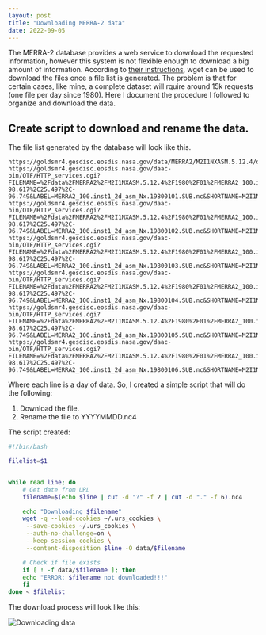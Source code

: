 ```yaml
---
layout: post
title: "Downloading MERRA-2 data"
date: 2022-09-05
---
```


The MERRA-2 database provides a web service to download the requested information, however this system is not flexible enough to download a big amount of information. According to [their instructions](https://disc.gsfc.nasa.gov/data-access#windows_wget), wget can be used to download the files once a file list is generated. The problem is that for certain cases, like mine, a complete dataset will rquire around 15k requests (one file per day since 1980). Here I document the procedure I followed to organize and download the data.

## Create script to download and rename the data.

The file list generated by the database will look like this.

```
https://goldsmr4.gesdisc.eosdis.nasa.gov/data/MERRA2/M2I1NXASM.5.12.4/doc/MERRA2.README.pdf
https://goldsmr4.gesdisc.eosdis.nasa.gov/daac-bin/OTF/HTTP_services.cgi?FILENAME=%2Fdata%2FMERRA2%2FM2I1NXASM.5.12.4%2F1980%2F01%2FMERRA2_100.inst1_2d_asm_Nx.19800101.nc4&FORMAT=bmM0Lw&BBOX=22.86%2C-98.617%2C25.497%2C-96.749&LABEL=MERRA2_100.inst1_2d_asm_Nx.19800101.SUB.nc&SHORTNAME=M2I1NXASM&SERVICE=L34RS_MERRA2&VERSION=1.02&DATASET_VERSION=5.12.4&VARIABLES=PS%2CQV10M%2CQV2M%2CSLP%2CT10M%2CT2M%2CU10M%2CU2M%2CU50M%2CV10M%2CV2M%2CV50M
https://goldsmr4.gesdisc.eosdis.nasa.gov/daac-bin/OTF/HTTP_services.cgi?FILENAME=%2Fdata%2FMERRA2%2FM2I1NXASM.5.12.4%2F1980%2F01%2FMERRA2_100.inst1_2d_asm_Nx.19800102.nc4&FORMAT=bmM0Lw&BBOX=22.86%2C-98.617%2C25.497%2C-96.749&LABEL=MERRA2_100.inst1_2d_asm_Nx.19800102.SUB.nc&SHORTNAME=M2I1NXASM&SERVICE=L34RS_MERRA2&VERSION=1.02&DATASET_VERSION=5.12.4&VARIABLES=PS%2CQV10M%2CQV2M%2CSLP%2CT10M%2CT2M%2CU10M%2CU2M%2CU50M%2CV10M%2CV2M%2CV50M
https://goldsmr4.gesdisc.eosdis.nasa.gov/daac-bin/OTF/HTTP_services.cgi?FILENAME=%2Fdata%2FMERRA2%2FM2I1NXASM.5.12.4%2F1980%2F01%2FMERRA2_100.inst1_2d_asm_Nx.19800103.nc4&FORMAT=bmM0Lw&BBOX=22.86%2C-98.617%2C25.497%2C-96.749&LABEL=MERRA2_100.inst1_2d_asm_Nx.19800103.SUB.nc&SHORTNAME=M2I1NXASM&SERVICE=L34RS_MERRA2&VERSION=1.02&DATASET_VERSION=5.12.4&VARIABLES=PS%2CQV10M%2CQV2M%2CSLP%2CT10M%2CT2M%2CU10M%2CU2M%2CU50M%2CV10M%2CV2M%2CV50M
https://goldsmr4.gesdisc.eosdis.nasa.gov/daac-bin/OTF/HTTP_services.cgi?FILENAME=%2Fdata%2FMERRA2%2FM2I1NXASM.5.12.4%2F1980%2F01%2FMERRA2_100.inst1_2d_asm_Nx.19800104.nc4&FORMAT=bmM0Lw&BBOX=22.86%2C-98.617%2C25.497%2C-96.749&LABEL=MERRA2_100.inst1_2d_asm_Nx.19800104.SUB.nc&SHORTNAME=M2I1NXASM&SERVICE=L34RS_MERRA2&VERSION=1.02&DATASET_VERSION=5.12.4&VARIABLES=PS%2CQV10M%2CQV2M%2CSLP%2CT10M%2CT2M%2CU10M%2CU2M%2CU50M%2CV10M%2CV2M%2CV50M
https://goldsmr4.gesdisc.eosdis.nasa.gov/daac-bin/OTF/HTTP_services.cgi?FILENAME=%2Fdata%2FMERRA2%2FM2I1NXASM.5.12.4%2F1980%2F01%2FMERRA2_100.inst1_2d_asm_Nx.19800105.nc4&FORMAT=bmM0Lw&BBOX=22.86%2C-98.617%2C25.497%2C-96.749&LABEL=MERRA2_100.inst1_2d_asm_Nx.19800105.SUB.nc&SHORTNAME=M2I1NXASM&SERVICE=L34RS_MERRA2&VERSION=1.02&DATASET_VERSION=5.12.4&VARIABLES=PS%2CQV10M%2CQV2M%2CSLP%2CT10M%2CT2M%2CU10M%2CU2M%2CU50M%2CV10M%2CV2M%2CV50M
https://goldsmr4.gesdisc.eosdis.nasa.gov/daac-bin/OTF/HTTP_services.cgi?FILENAME=%2Fdata%2FMERRA2%2FM2I1NXASM.5.12.4%2F1980%2F01%2FMERRA2_100.inst1_2d_asm_Nx.19800106.nc4&FORMAT=bmM0Lw&BBOX=22.86%2C-98.617%2C25.497%2C-96.749&LABEL=MERRA2_100.inst1_2d_asm_Nx.19800106.SUB.nc&SHORTNAME=M2I1NXASM&SERVICE=L34RS_MERRA2&VERSION=1.02&DATASET_VERSION=5.12.4&VARIABLES=PS%2CQV10M%2CQV2M%2CSLP%2CT10M%2CT2M%2CU10M%2CU2M%2CU50M%2CV10M%2CV2M%2CV50M
```

Where each line is a day of data. So, I created a simple script that will do the following:

  1. Download the file.
  2. Rename the file to YYYYMMDD.nc4

The script created:

```bash
#!/bin/bash

filelist=$1


while read line; do
    # Get date from URL
    filename=$(echo $line | cut -d "?" -f 2 | cut -d "." -f 6).nc4

    echo "Downloading $filename"
    wget -q --load-cookies ~/.urs_cookies \
	 --save-cookies ~/.urs_cookies \
	 --auth-no-challenge=on \
	 --keep-session-cookies \
	 --content-disposition $line -O data/$filename

    # Check if file exists
    if [ ! -f data/$filename ]; then
	echo "ERROR: $filename not downloaded!!!"
    fi
done < $filelist

```

The download process will look like this:

![Downloading data](https://ericho.github.io/img/merra_dl.png)
